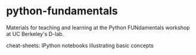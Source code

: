 python-fundamentals
===================

Materials for teaching and learning at the Python FUNdamentals workshop at UC
Berkeley's D-lab.

cheat-sheets:
    IPython notebooks illustrating basic concepts
